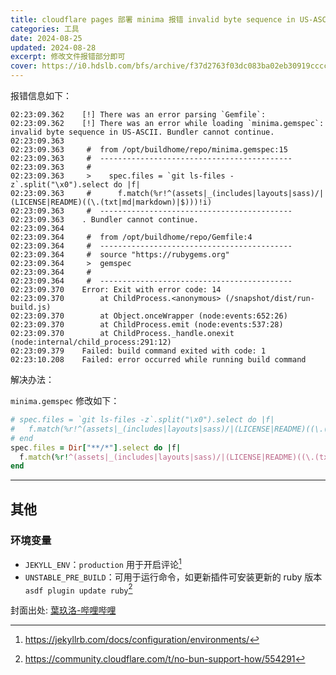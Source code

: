 ```yaml
---
title: cloudflare pages 部署 minima 报错 invalid byte sequence in US-ASCII
categories: 工具
date: 2024-08-25
updated: 2024-08-28
excerpt: 修改文件报错部分即可
cover: https://i0.hdslb.com/bfs/archive/f37d2763f03dc083ba02eb30919ccccc9c4606c0.jpg
---
```


报错信息如下：

```log
02:23:09.362	[!] There was an error parsing `Gemfile`: 
02:23:09.362	[!] There was an error while loading `minima.gemspec`: invalid byte sequence in US-ASCII. Bundler cannot continue.
02:23:09.363	
02:23:09.363	 #  from /opt/buildhome/repo/minima.gemspec:15
02:23:09.363	 #  -------------------------------------------
02:23:09.363	 #  
02:23:09.363	 >    spec.files = `git ls-files -z`.split("\x0").select do |f|
02:23:09.363	 #      f.match(%r!^(assets|_(includes|layouts|sass)/|(LICENSE|README)((\.(txt|md|markdown)|$)))!i)
02:23:09.363	 #  -------------------------------------------
02:23:09.363	. Bundler cannot continue.
02:23:09.364	
02:23:09.364	 #  from /opt/buildhome/repo/Gemfile:4
02:23:09.364	 #  -------------------------------------------
02:23:09.364	 #  source "https://rubygems.org"
02:23:09.364	 >  gemspec
02:23:09.364	 #  
02:23:09.364	 #  -------------------------------------------
02:23:09.370	Error: Exit with error code: 14
02:23:09.370	    at ChildProcess.<anonymous> (/snapshot/dist/run-build.js)
02:23:09.370	    at Object.onceWrapper (node:events:652:26)
02:23:09.370	    at ChildProcess.emit (node:events:537:28)
02:23:09.370	    at ChildProcess._handle.onexit (node:internal/child_process:291:12)
02:23:09.379	Failed: build command exited with code: 1
02:23:10.208	Failed: error occurred while running build command
```

解决办法：

`minima.gemspec` 修改如下：

```ruby
# spec.files = `git ls-files -z`.split("\x0").select do |f|
#   f.match(%r!^(assets|_(includes|layouts|sass)/|(LICENSE|README)((\.(txt|md|markdown)|$)))!i)
# end
spec.files = Dir["**/*"].select do |f|
  f.match(%r!^(assets|_(includes|layouts|sass)/|(LICENSE|README)((\.(txt|md|markdown)|$)))!i)
end
```

---

## 其他
### 环境变量

- `JEKYLL_ENV`：`production` 用于开启评论[^1]
- `UNSTABLE_PRE_BUILD`：可用于运行命令，如更新插件可安装更新的 ruby 版本 `asdf plugin update ruby`[^2]

[^1]: https://jekyllrb.com/docs/configuration/environments/
[^2]: https://community.cloudflare.com/t/no-bun-support-how/554291

封面出处: [葉玖洛-哔哩哔哩](https://www.bilibili.com/video/BV1Sp4y157br)
